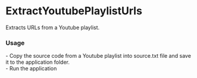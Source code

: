 # ExtractYoutubePlaylistUrls
Extracts URLs from a Youtube playlist.

<h3>Usage</h3>
- Copy the source code from a Youtube playlist into source.txt file and save it to the application folder. </br>
- Run the application

